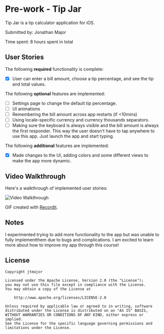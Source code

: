 # Pre-work - Tip Jar

Tip Jar is a tip calculator application for iOS.

Submitted by: Jonathan Major

Time spent: 8 hours spent in total

## User Stories

The following **required** functionality is complete:

* [X] User can enter a bill amount, choose a tip percentage, and see the tip and total values.

The following **optional** features are implemented:
* [ ] Settings page to change the default tip percentage.
* [ ] UI animations
* [ ] Remembering the bill amount across app restarts (if <10mins)
* [ ] Using locale-specific currency and currency thousands separators.
* [ ] Making sure the keyboard is always visible and the bill amount is always the first responder. This way the user doesn't have to tap anywhere to use this app. Just launch the app and start typing.

The following **additional** features are implemented:

- [X] Made changes to the UI, adding colors and some different views to make the app more dynamic.
 

## Video Walkthrough 

Here's a walkthrough of implemented user stories:

<img src='https://i.imgur.com/TOk6maM.gif' title='Video Walkthrough' width='' alt='Video Walkthrough' />

GIF created with [Recordit](http://www.recordit.co).

## Notes

I experimented trying to add more functionality to the app but was unable to fully implementthem due to bugs and complications. 
I am excited to learn more about how to improve my app through this course!

## License

    Copyright jtmajor

    Licensed under the Apache License, Version 2.0 (the "License");
    you may not use this file except in compliance with the License.
    You may obtain a copy of the License at

        http://www.apache.org/licenses/LICENSE-2.0

    Unless required by applicable law or agreed to in writing, software
    distributed under the License is distributed on an "AS IS" BASIS,
    WITHOUT WARRANTIES OR CONDITIONS OF ANY KIND, either express or implied.
    See the License for the specific language governing permissions and
    limitations under the License.
